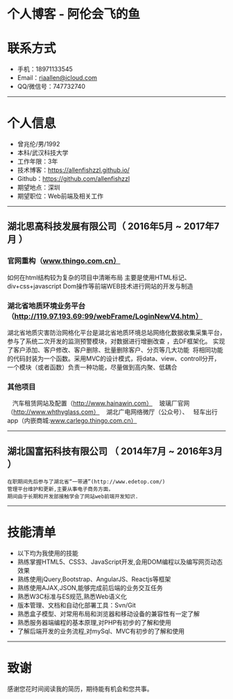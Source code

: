 # 个人博客 - 阿伦会飞的鱼

# 联系方式
- 手机：18971133545 
- Email：riaallen@icloud.com
- QQ/微信号：747732740

---

# 个人信息

 - 曾兆伦/男/1992 
 - 本科/武汉科技大学
 - 工作年限：3年
 - 技术博客：https://allenfishzzl.github.io/
 - Github：https://github.com/allenfishzzl
 - 期望地点：深圳
 - 期望职位：Web前端及相关工作
 
---

## 湖北思高科技发展有限公司（ 2016年5月 ~ 2017年7月 ）

### 官网重构（www.thingo.com.cn）
   如何在html结构较为复杂的项目中清晰布局
   主要是使用HTML标记、div+css+javascript Dom操作等前端WEB技术进行网站的开发与制造

### 湖北省地质环境业务平台（http://119.97.193.69:99/webFrame/LoginNewV4.htm）
  湖北省地质灾害防治网格化平台是湖北省地质环境总站网络化数据收集采集平台，参与了系统二次开发的监测预警模块，对数据进行增删改查 ，去DF框架化。
  实现了客户添加、客户修改、客户删除、批量删除客户、分页等几大功能
  将相同功能的代码封装为一个函数。采用MVC的设计模式，将data、view、controll分开，一个模块（或者函数）负责一种功能，尽量做到高内聚、低耦合


### 其他项目
    汽车租赁网站及配置（http://www.hainawin.com）
    玻璃厂官网（http://www.whthyglass.com）
    湖北广电网络微厅（公众号）、
    轻车出行app（内嵌商城:www.carlego.thingo.com.cn）

---
 
## 湖北国富拓科技有限公司 （ 2014年7月 ~ 2016年3月 ）
    在职期间先后参与了湖北省“一带通”(http://www.edetop.com/)
    管理平台维护和更新,主要从事电子商务方面，
    期间由于长期和开发部接触学会了网站web前端开发知识.

---

# 技能清单

- 以下均为我使用的技能
- 熟练掌握HTML5、CSS3、JavaScript开发,会用DOM编程以及编写网页动态效果
- 熟练使用jQuery,Bootstrap、AngularJS、Reactjs等框架
- 熟练使用AJAX,JSON,能够完成前后端的业务交互任务
- 熟悉W3C标准与ES规范,熟悉Web语义化
- 版本管理、文档和自动化部署工具：Svn/Git
- 熟悉盒子模型、对常用布局和浏览器和移动设备的兼容性有一定了解
- 熟悉服务器端编程的基本原理,对PHP有初步的了解和使用
- 了解后端开发的业务流程,对mySql、MVC有初步的了解和使用

---

# 致谢
感谢您花时间阅读我的简历，期待能有机会和您共事。

